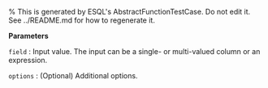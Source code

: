 % This is generated by ESQL's AbstractFunctionTestCase. Do not edit it. See ../README.md for how to regenerate it.

**Parameters**

`field`
:   Input value. The input can be a single- or multi-valued column or an expression.

`options`
:   (Optional) Additional options.

